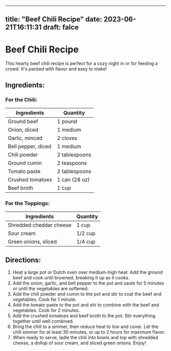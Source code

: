 
---
title: "Beef Chili Recipe"
date: 2023-06-21T16:11:31
draft: falce
---

# Beef Chili Recipe

This hearty beef chili recipe is perfect for a cozy night in or for feeding a crowd. It's packed with flavor and easy to make! 

## Ingredients:

### For the Chili:

| Ingredients | Quantity |
| --- | --- |
| Ground beef | 1 pound |
| Onion, diced | 1 medium |
| Garlic, minced | 2 cloves |
| Bell pepper, diced | 1 medium |
| Chili powder | 2 tablespoons |
| Ground cumin | 2 teaspoons |
| Tomato paste | 2 tablespoons |
| Crushed tomatoes | 1 can (28 oz) |
| Beef broth | 1 cup |

### For the Toppings:

| Ingredients | Quantity |
| --- | --- |
| Shredded cheddar cheese | 1 cup |
| Sour cream | 1/2 cup |
| Green onions, sliced | 1/4 cup |

## Directions:

1. Heat a large pot or Dutch oven over medium-high heat. Add the ground beef and cook until browned, breaking it up as it cooks.
2. Add the onion, garlic, and bell pepper to the pot and saute for 5 minutes or until the vegetables are softened.
3. Add the chili powder and cumin to the pot and stir to coat the beef and vegetables. Cook for 1 minute.
4. Add the tomato paste to the pot and stir to combine with the beef and vegetables. Cook for 2 minutes.
5. Add the crushed tomatoes and beef broth to the pot. Stir everything together until well combined.
6. Bring the chili to a simmer, then reduce heat to low and cover. Let the chili simmer for at least 30 minutes, or up to 2 hours for maximum flavor.
7. When ready to serve, ladle the chili into bowls and top with shredded cheese, a dollop of sour cream, and sliced green onions. Enjoy!
